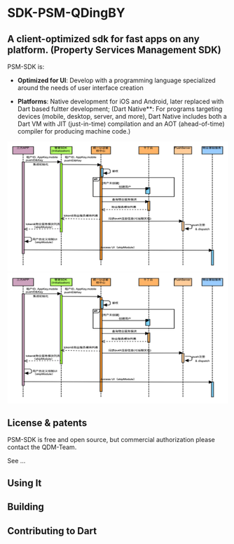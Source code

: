 # SDK-PSM-QDingBY

## A client-optimized sdk for fast apps on any platform. (Property Services Management SDK)
PSM-SDK is:

  * **Optimized for UI**:
  Develop with a programming language specialized around the needs of user interface creation
  
  * **Platforms**:
Native development for iOS and Android, later replaced with Dart based fultter development;
(Dart Native**: For programs targeting devices (mobile, desktop, server, and more),
  Dart Native includes both a Dart VM with JIT (just-in-time) compilation and an
  AOT (ahead-of-time) compiler for producing machine code.)
  
![overall illustration](psm-SDK.png) 
![sdk illustration](https://github.com/andlef/sdkFramework/blob/master/psmSDK.png)

## License & patents

PSM-SDK is free and open source, but commercial authorization please contact the QDM-Team.


See ...

## Using It


## Building 


## Contributing to Dart

